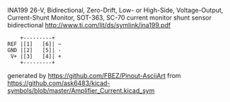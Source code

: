 INA199 26-V, Bidirectional, Zero-Drift, Low- or High-Side, Voltage-Output, Current-Shunt Monitor, SOT-363, SC-70
current monitor shunt sensor bidirectional
http://www.ti.com/lit/ds/symlink/ina199.pdf


	    +---------+
	REF |[1]   [6]| ~
	GND |[2]   [5]| -
	 V+ |[3]   [4]| +
	    +---------+


generated by https://github.com/FBEZ/Pinout-AsciiArt from https://github.com/ask6483/kicad-symbols/blob/master/Amplifier_Current.kicad_sym